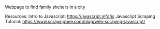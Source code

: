 Webpage to find family shelters in a city

Resources:
Intro to Javascript: https://javascript.info/js
Javascript Scraping Tutorial: https://www.scrapingbee.com/blog/web-scraping-javascript/
